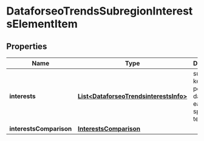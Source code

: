 

# DataforseoTrendsSubregionInterestsElementItem


## Properties

| Name | Type | Description | Notes |
|------------ | ------------- | ------------- | -------------|
|**interests** | [**List&lt;DataforseoTrendsinterestsInfo&gt;**](DataforseoTrendsinterestsInfo.md) | subregional keyword popuarity data for each specified term |  [optional] |
|**interestsComparison** | [**InterestsComparison**](InterestsComparison.md) |  |  [optional] |



